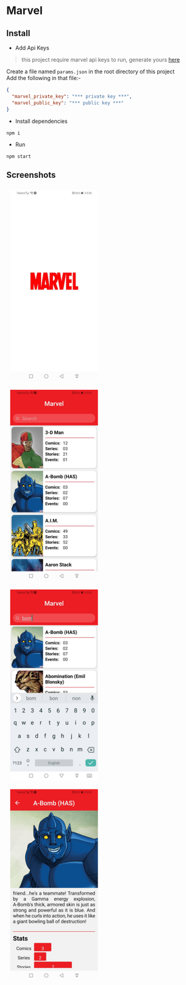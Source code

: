 # Marvel

## Install

- Add Api Keys

> this project require marvel api keys to run, generate yours [here](https://developer.marvel.com/account)

Create a file named `params.json` in the root directory of this project  
Add the following in that file:-

```json
{
  "marvel_private_key": "*** private key ***",
  "marvel_public_key": "*** public key ***"
}
```

- Install dependencies

```
npm i
```

- Run

```
npm start
```

## Screenshots

<img src="./assets/screenshots/splash.jpg" alt="Splash" height="500" style="margin:10px" />
<img src="./assets/screenshots/search.jpg" alt="Search" height="500" style="margin:10px"  />
<img src="./assets/screenshots/keyboard.jpg" alt="Keyboard" height="500" style="margin:10px"  />  
<img src="./assets/screenshots/info.jpg" alt="info" height="500" style="margin:10px"  />

